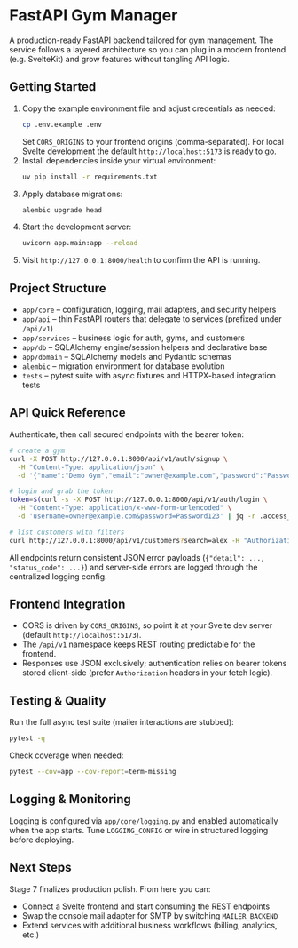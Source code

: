 ﻿# FastAPI Gym Manager

A production-ready FastAPI backend tailored for gym management. The service follows a layered architecture so you can plug in a modern frontend (e.g. SvelteKit) and grow features without tangling API logic.

## Getting Started

1. Copy the example environment file and adjust credentials as needed:
   ```bash
   cp .env.example .env
   ```
   Set `CORS_ORIGINS` to your frontend origins (comma-separated). For local Svelte development the default `http://localhost:5173` is ready to go.
2. Install dependencies inside your virtual environment:
   ```bash
   uv pip install -r requirements.txt
   ```
3. Apply database migrations:
   ```bash
   alembic upgrade head
   ```
4. Start the development server:
   ```bash
   uvicorn app.main:app --reload
   ```
5. Visit `http://127.0.0.1:8000/health` to confirm the API is running.

## Project Structure

- `app/core` – configuration, logging, mail adapters, and security helpers
- `app/api` – thin FastAPI routers that delegate to services (prefixed under `/api/v1`)
- `app/services` – business logic for auth, gyms, and customers
- `app/db` – SQLAlchemy engine/session helpers and declarative base
- `app/domain` – SQLAlchemy models and Pydantic schemas
- `alembic` – migration environment for database evolution
- `tests` – pytest suite with async fixtures and HTTPX-based integration tests

## API Quick Reference

Authenticate, then call secured endpoints with the bearer token:
```bash
# create a gym
curl -X POST http://127.0.0.1:8000/api/v1/auth/signup \
  -H "Content-Type: application/json" \
  -d '{"name":"Demo Gym","email":"owner@example.com","password":"Password123","monthly_fee_cents":7500,"currency":"USD"}'

# login and grab the token
token=$(curl -s -X POST http://127.0.0.1:8000/api/v1/auth/login \
  -H "Content-Type: application/x-www-form-urlencoded" \
  -d 'username=owner@example.com&password=Password123' | jq -r .access_token)

# list customers with filters
curl http://127.0.0.1:8000/api/v1/customers?search=alex -H "Authorization: Bearer $token"
```

All endpoints return consistent JSON error payloads (`{"detail": ..., "status_code": ...}`) and server-side errors are logged through the centralized logging config.

## Frontend Integration

- CORS is driven by `CORS_ORIGINS`, so point it at your Svelte dev server (default `http://localhost:5173`).
- The `/api/v1` namespace keeps REST routing predictable for the frontend.
- Responses use JSON exclusively; authentication relies on bearer tokens stored client-side (prefer `Authorization` headers in your fetch logic).

## Testing & Quality

Run the full async test suite (mailer interactions are stubbed):
```bash
pytest -q
```
Check coverage when needed:
```bash
pytest --cov=app --cov-report=term-missing
```

## Logging & Monitoring

Logging is configured via `app/core/logging.py` and enabled automatically when the app starts. Tune `LOGGING_CONFIG` or wire in structured logging before deploying.

## Next Steps

Stage 7 finalizes production polish. From here you can:
- Connect a Svelte frontend and start consuming the REST endpoints
- Swap the console mail adapter for SMTP by switching `MAILER_BACKEND`
- Extend services with additional business workflows (billing, analytics, etc.)
